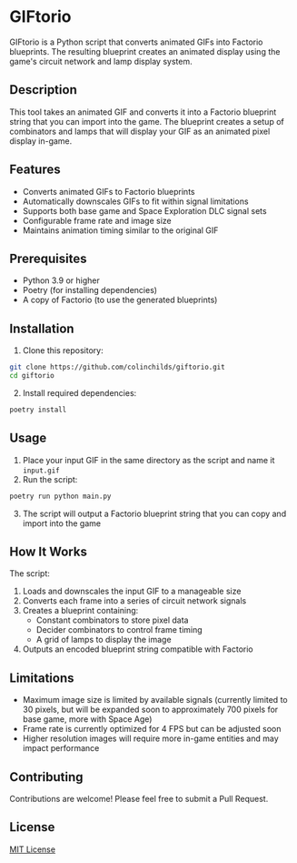 # GIFtorio

GIFtorio is a Python script that converts animated GIFs into Factorio blueprints. The resulting blueprint creates an animated display using the game's circuit network and lamp display system.

## Description

This tool takes an animated GIF and converts it into a Factorio blueprint string that you can import into the game. The blueprint creates a setup of combinators and lamps that will display your GIF as an animated pixel display in-game.

## Features

- Converts animated GIFs to Factorio blueprints
- Automatically downscales GIFs to fit within signal limitations
- Supports both base game and Space Exploration DLC signal sets
- Configurable frame rate and image size
- Maintains animation timing similar to the original GIF

## Prerequisites

- Python 3.9 or higher
- Poetry (for installing dependencies)
- A copy of Factorio (to use the generated blueprints)

## Installation

1. Clone this repository:

```bash
git clone https://github.com/colinchilds/giftorio.git
cd giftorio
```

2. Install required dependencies:

```bash
poetry install
```

## Usage

1. Place your input GIF in the same directory as the script and name it `input.gif`
2. Run the script:

```bash
poetry run python main.py
```

3. The script will output a Factorio blueprint string that you can copy and import into the game

## How It Works

The script:
1. Loads and downscales the input GIF to a manageable size
2. Converts each frame into a series of circuit network signals
3. Creates a blueprint containing:
   - Constant combinators to store pixel data
   - Decider combinators to control frame timing
   - A grid of lamps to display the image
4. Outputs an encoded blueprint string compatible with Factorio

## Limitations

- Maximum image size is limited by available signals (currently limited to 30 pixels, but will be expanded soon to approximately 700 pixels for base game, more with Space Age)
- Frame rate is currently optimized for 4 FPS but can be adjusted soon
- Higher resolution images will require more in-game entities and may impact performance

## Contributing

Contributions are welcome! Please feel free to submit a Pull Request.

## License

[MIT License](LICENSE)
